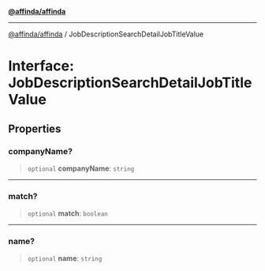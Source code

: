 [**@affinda/affinda**](../README.md)

***

[@affinda/affinda](../globals.md) / JobDescriptionSearchDetailJobTitleValue

# Interface: JobDescriptionSearchDetailJobTitleValue

## Properties

### companyName?

> `optional` **companyName**: `string`

***

### match?

> `optional` **match**: `boolean`

***

### name?

> `optional` **name**: `string`
